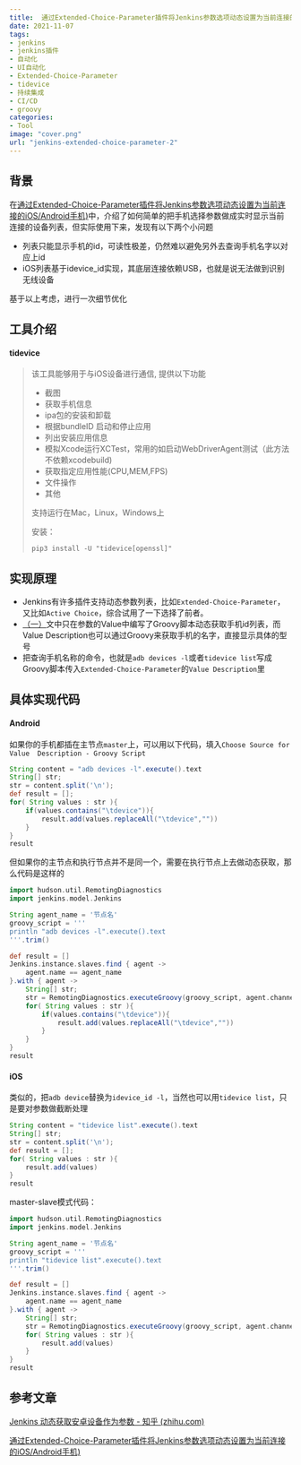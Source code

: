 ```yaml
---
title:  通过Extended-Choice-Parameter插件将Jenkins参数选项动态设置为当前连接的iOS/Android手机(二)
date: 2021-11-07
tags:
- jenkins
- jenkins插件
- 自动化
- UI自动化
- Extended-Choice-Parameter
- tidevice
- 持续集成
- CI/CD
- groovy
categories:
- Tool
image: "cover.png"
url: "jenkins-extended-choice-parameter-2"
---
```



## 背景

在[通过Extended-Choice-Parameter插件将Jenkins参数选项动态设置为当前连接的iOS/Android手机)](https://yanbo92.site/jenkins-extended-choice-parameter/)中，介绍了如何简单的把手机选择参数做成实时显示当前连接的设备列表，但实际使用下来，发现有以下两个小问题

- 列表只能显示手机的id，可读性极差，仍然难以避免另外去查询手机名字以对应上id
- iOS列表基于idevice_id实现，其底层连接依赖USB，也就是说无法做到识别无线设备

基于以上考虑，进行一次细节优化
<!-- more -->





## 工具介绍

#### tidevice

> 该工具能够用于与iOS设备进行通信, 提供以下功能
>
> - 截图
> - 获取手机信息
> - ipa包的安装和卸载
> - 根据bundleID 启动和停止应用
> - 列出安装应用信息
> - 模拟Xcode运行XCTest，常用的如启动WebDriverAgent测试（此方法不依赖xcodebuild)
> - 获取指定应用性能(CPU,MEM,FPS)
> - 文件操作
> - 其他
>
> 支持运行在Mac，Linux，Windows上
>
> 
>
> 安装：
>
> ```shell
> pip3 install -U "tidevice[openssl]"
> ```





## 实现原理

- Jenkins有许多插件支持动态参数列表，比如`Extended-Choice-Parameter`，又比如`Active Choice`，综合试用了一下选择了前者。
- [（一）](https://yanbo92.site/jenkins-extended-choice-parameter/)文中只在参数的Value中编写了Groovy脚本动态获取手机id列表，而Value Description也可以通过Groovy来获取手机的名字，直接显示具体的型号
- 把查询手机名称的命令，也就是`adb devices -l`或者`tidevice list`写成Groovy脚本传入`Extended-Choice-Parameter`的`Value Description`里



## 具体实现代码

#### Android

如果你的手机都插在主节点`master`上，可以用以下代码，填入`Choose Source for Value  Description - Groovy Script`

```groovy
String content = "adb devices -l".execute().text
String[] str;
str = content.split('\n'); 
def result = [];
for( String values : str ){
    if(values.contains("\tdevice")){
        result.add(values.replaceAll("\tdevice",""))
    }
}
result
```



但如果你的主节点和执行节点并不是同一个，需要在执行节点上去做动态获取，那么代码是这样的

```groovy
import hudson.util.RemotingDiagnostics
import jenkins.model.Jenkins

String agent_name = '节点名'
groovy_script = '''
println "adb devices -l".execute().text
'''.trim()

def result = []
Jenkins.instance.slaves.find { agent ->
    agent.name == agent_name
}.with { agent ->
    String[] str;
	str = RemotingDiagnostics.executeGroovy(groovy_script, agent.channel).split('\n');
	for( String values : str ){
	    if(values.contains("\tdevice")){
	        result.add(values.replaceAll("\tdevice",""))
	    }
	}
}
result
```



#### iOS

类似的，把`adb device`替换为`idevice_id -l`，当然也可以用`tidevice list`，只是要对参数做截断处理

```groovy
String content = "tidevice list".execute().text
String[] str;
str = content.split('\n'); 
def result = [];
for( String values : str ){ 
    result.add(values)
}
result
```



master-slave模式代码：

```groovy
import hudson.util.RemotingDiagnostics
import jenkins.model.Jenkins

String agent_name = '节点名'
groovy_script = '''
println "tidevice list".execute().text
'''.trim()

def result = []
Jenkins.instance.slaves.find { agent ->
    agent.name == agent_name
}.with { agent ->
    String[] str;
	str = RemotingDiagnostics.executeGroovy(groovy_script, agent.channel).split('\n');
	for( String values : str ){
	    result.add(values)   
	}
}
result
```



## 参考文章

[Jenkins 动态获取安卓设备作为参数 - 知乎 (zhihu.com)](https://zhuanlan.zhihu.com/p/148957030)

[通过Extended-Choice-Parameter插件将Jenkins参数选项动态设置为当前连接的iOS/Android手机)](https://yanbo92.site/jenkins-extended-choice-parameter/)

